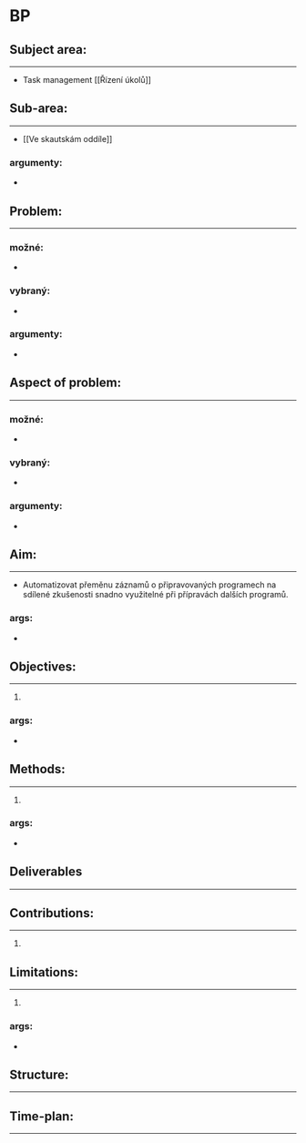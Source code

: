 # BP
## Subject area: 
---
- Task management [[Řízení úkolů]]
## Sub-area:
---
- [[Ve skautskám oddíle]]
### argumenty:
- 


## Problem:
---
### možné:
- 
### vybraný:
- 
### argumenty:
- 


## Aspect of problem:
---
### možné:
- 
### vybraný:
-
### argumenty:
-  


## Aim:
---
- Automatizovat přeměnu záznamů o připravovaných programech na sdílené zkušenosti snadno využitelné při přípravách dalších programů.
### args:
- 


## Objectives:
---
1. 
### args:
-  

## Methods:
---
1. 
### args:
- 


## Deliverables
---


## Contributions:
---
1. 


## Limitations:
---
1. 
### args:
- 


## Structure:
---


## Time-plan:
---
